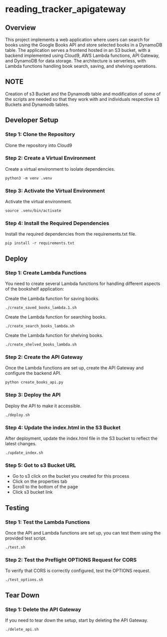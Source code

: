 # reading_tracker_apigateway

## Overview

This project implements a web application where users can search for books using the Google Books API and store selected books in a DynamoDB table. The application serves a frontend hosted in an S3 bucket, with a backend implemented using Cloud9, AWS Lambda functions, API Gateway, and DynamoDB for data storage. The architecture is serverless, with Lambda functions handling book search, saving, and shelving operations.

## NOTE

Creation of s3 Bucket and the Dynamodb table and modification of some of the scripts are needed so that they work with and individuals respective s3 Buckets and Dynamodb tables.



## Developer Setup

### Step 1: Clone the Repository

Clone the repository into Cloud9

### Step 2: Create a Virtual Environment

Create a virtual environment to isolate dependencies.

```
python3 -m venv .venv
```
### Step 3: Activate the Virtual Environment
Activate the virtual environment.

```
source .venv/bin/activate
```

### Step 4: Install the Required Dependencies
Install the required dependencies from the requirements.txt file.

```
pip install -r requirements.txt
```
## Deploy

### Step 1: Create Lambda Functions
You need to create several Lambda functions for handling different aspects of the bookshelf application:

Create the Lambda function for saving books.

```
./create_saved_books_lambda.1.sh
```

Create the Lambda function for searching books.

```
./create_search_books_lambda.sh
```

Create the Lambda function for shelving books.

```
./create_shelved_books_lambda.sh
```

### Step 2: Create the API Gateway
Once the Lambda functions are set up, create the API Gateway and configure the backend API.

```
python create_books_api.py
```

### Step 3: Deploy the API
Deploy the API to make it accessible.


```
./deploy.sh
```

### Step 4: Update the index.html in the S3 Bucket
After deployment, update the index.html file in the S3 bucket to reflect the latest changes.

```
./update_index.sh
```

### Step 5: Got to s3 Bucket URL
- Go to s3 click on the bucket you created for this process
- Click on the properties tab
- Scroll to the bottom of the page
- Click s3 bucket link

## Testing

### Step 1: Test the Lambda Functions
Once the API and Lambda functions are set up, you can test them using the provided test script.

```
./test.sh
```

### Step 2: Test the Preflight OPTIONS Request for CORS
To verify that CORS is correctly configured, test the OPTIONS request.

```
./test_options.sh
```

## Tear Down

### Step 1: Delete the API Gateway
If you need to tear down the setup, start by deleting the API Gateway.

```
./delete_api.sh
```
